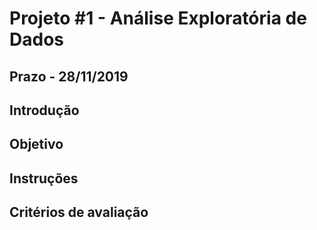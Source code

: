 # Projeto #1 - Análise Exploratória de Dados

## Prazo - **28/11/2019**

## Introdução

## Objetivo

## Instruções

## Critérios de avaliação
